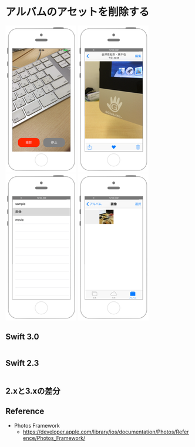 # アルバムのアセットを削除する

![Preview photokit006](./img/PhotoKit005.png) ![Preview PhotoKit006_2](./img/PhotoKit006_2.png) ![Preview PhotoKit006_3](./img/PhotoKit006_3.png) ![Preview PhotoKit006_4](./img/PhotoKit006_4.png)

## Swift 3.0

```swift
```

## Swift 2.3

```swift
```

## 2.xと3.xの差分

## Reference

* Photos Framework
    * https://developer.apple.com/library/ios/documentation/Photos/Reference/Photos_Framework/
